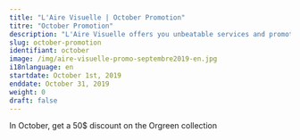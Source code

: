 ```yaml
---
title: "L'Aire Visuelle | October Promotion"
titre: "October Promotion"
description: "L'Aire Visuelle offers you unbeatable services and promotions near you."
slug: october-promotion
identifiant: october
image: /img/aire-visuelle-promo-septembre2019-en.jpg
i18nlanguage: en
startdate: October 1st, 2019
enddate: October 31, 2019
weight: 0
draft: false
---
```


In October, get a 50$ discount on the Orgreen collection
